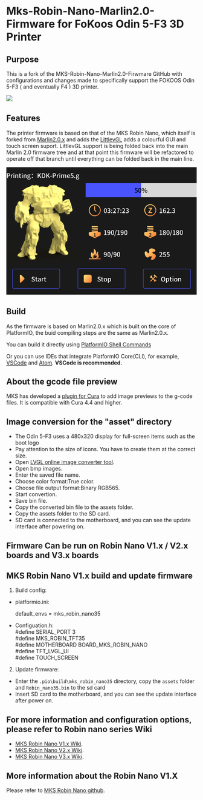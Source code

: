 # Mks-Robin-Nano-Marlin2.0-Firmware for FoKoos Odin 5-F3 3D Printer

## Purpose

This is a fork of the MKS-Robin-Nano-Marlin2.0-Firwmare GitHub with configurations and changes made to specifically support the FOKOOS Odin 5-F3 ( and eventually F4 ) 3D printer. 

![](https://github.com/martinbogo/Marlin-2.0-for-Odin-5-F3/blob/main/odin-5-f3.jpg)

## Features
The printer firmware is based on that of the MKS Robin Nano, which itself is forked from [Marlin2.0.x](https://github.com/MarlinFirmware/Marlin) and adds the [LittlevGL](https://github.com/littlevgl/lvgl) adds a colourful GUI and touch screen suport.  LittlevGL support is being folded back into the main Marlin 2.0 firmware tree and at that point this firmware will be refactored to operate off that branch until everything can be folded back in the main line.

![](https://github.com/makerbase-mks/Mks-Robin-Nano-Marlin2.0-Firmware/blob/master/Images/MKS_Robin_Nano_printing.png)

## Build
As the firmware is based on Marlin2.0.x which is built on the core of PlatformIO, the buid compiling steps are the same as Marlin2.0.x. 

You can build it directly using [PlatformIO Shell Commands](https://docs.platformio.org/en/latest/core/installation.html#piocore-install-shell-commands)

Or you can use IDEs that integrate PlatformIO Core(CLI), for example, [VSCode](https://docs.platformio.org/en/latest/integration/ide/vscode.html#ide-vscode) and [Atom](https://docs.platformio.org/en/latest/integration/ide/atom.html). **VSCode is recommended.**

## About the gcode file preview
MKS has developed a [plugin for Cura](https://github.com/makerbase-mks/mks-wifi-plugin) to add image previews to the g-code files.  It is compatible with Cura 4.4 and higher.

## Image conversion for the "asset" directory
- The Odin 5-F3 uses a 480x320 display for full-screen items such as the boot logo
- Pay attention to the size of icons. You have to create them at the correct size.
- Open [LVGL online image converter tool](https://lvgl.io/tools/imageconverter). 
- Open bmp images.
- Enter the saved file name.
- Choose color format:True color.
- Choose file output format:Binary RGB565.
- Start convertion.
- Save bin file.
- Copy the converted bin file to the assets folder.
- Copy the assets folder to the SD card.
- SD card is connected to the motherboard, and you can see the update interface after powering on.

## Firmware Can be run on Robin Nano V1.x / V2.x boards and V3.x boards

## MKS Robin Nano V1.x build and update firmware

1. Build config:
     
- platformio.ini: 
     
     default_envs = mks_robin_nano35    
- Configuation.h:  
     #define SERIAL_PORT 3  
     #define MKS_ROBIN_TFT35  
     #define MOTHERBOARD BOARD_MKS_ROBIN_NANO  
     #define TFT_LVGL_UI  
     #define TOUCH_SCREEN  

2. Update firmware:
   
- Enter the `.pio\build\mks_robin_nano35` directory, copy the `assets` folder and `Robin_nano35.bin` to the sd card
- Insert SD card to the motherboard, and you can see the update interface after power on.   

## For more information and configuration options, please refer to Robin nano series Wiki
- [MKS Robin Nano V1.x Wiki](https://github.com/makerbase-mks/MKS-Robin-Nano-V1.X/wiki). 
- [MKS Robin Nano V2.x Wiki](https://github.com/makerbase-mks/MKS-Robin-Nano-V2.X/wiki). 
- [MKS Robin Nano V3.x Wiki](https://github.com/makerbase-mks/MKS-Robin-Nano-V3.X/wiki).

## More information about the Robin Nano V1.X
Please refer to [MKS Robin Nano github](https://github.com/makerbase-mks/MKS-Robin-Nano-V1.X).

